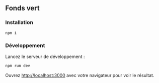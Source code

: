 ## Fonds vert

### Installation

```bash
npm i
```

### Développement

Lancez le serveur de développement :

```bash
npm run dev
```

Ouvrez [http://localhost:3000](http://localhost:3000) avec votre navigateur pour voir le résultat.